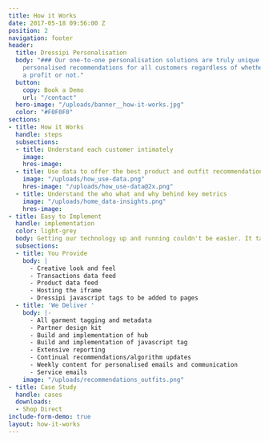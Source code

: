 ```yaml
---
title: How it Works
date: 2017-05-18 09:56:00 Z
position: 2
navigation: footer
header:
  title: Dressipi Personalisation
  body: "### Our one-to-one personalisation solutions are truly unique. We provide
    personalised recommendations for all customers regardless of whether they have
    a profit or not."
  button:
    copy: Book a Demo
    url: "/contact"
  hero-image: "/uploads/banner__how-it-works.jpg"
  color: "#F0F0F0"
sections:
- title: How it Works
  handle: steps
  subsections:
  - title: Understand each customer intimately
    image: 
    hres-image: 
  - title: Use data to offer the best product and outfit recommendations
    image: "/uploads/how_use-data.png"
    hres-image: "/uploads/how_use-data@2x.png"
  - title: Understand the who what and why behind key metrics
    image: "/uploads/home_data-insights.png"
    hres-image: 
- title: Easy to Implement
  handle: implementation
  color: light-grey
  body: Getting our technology up and running couldn't be easier. It takes 6-8 weeks to implement the Dressipi service.
  subsections:
  - title: You Provide
    body: |
      - Creative look and feel
      - Transactions data feed
      - Product data feed
      - Hosting the iframe
      - Dressipi javascript tags to be added to pages
  - title: 'We Deliver '
    body: |-
      - All garment tagging and metadata
      - Partner design kit
      - Build and implementation of hub
      - Build and implementation of javascript tag
      - Extensive reporting
      - Continual recommendations/algorithm updates
      - Weekly content for personalised emails and communication
      - Service emails
    image: "/uploads/recommendations_outfits.png"
- title: Case Study
  handle: cases
  downloads:
  - Shop Direct
include-form-demo: true
layout: how-it-works
---
```


